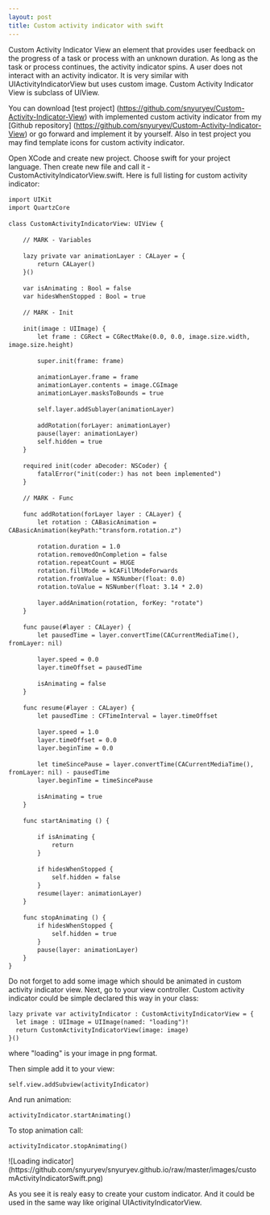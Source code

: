 ```yaml
---
layout: post
title: Custom activity indicator with swift
---
```


Custom Activity Indicator View an element that provides user feedback on the progress of a task or process with an unknown duration. As long as the task or process continues, the activity indicator spins. A user does not interact with an activity indicator. It is very similar with UIActivityIndicatorView but uses custom image. Custom Activity Indicator View is subclass of UIView.

You can download [test project] (https://github.com/snyuryev/Custom-Activity-Indicator-View) with implemented custom activity indicator from my [Github repository] (https://github.com/snyuryev/Custom-Activity-Indicator-View) or go forward and implement it by yourself. Also in test project you may find template icons for custom activity indicator.

Open XCode and create new project. Choose swift for your project language. Then create new file and call it - CustomActivityIndicatorView.swift. Here is full listing for custom activity indicator:

```
import UIKit
import QuartzCore

class CustomActivityIndicatorView: UIView {
    
    // MARK - Variables
    
    lazy private var animationLayer : CALayer = {
        return CALayer()
    }()
    
    var isAnimating : Bool = false
    var hidesWhenStopped : Bool = true
    
    // MARK - Init
    
    init(image : UIImage) {
        let frame : CGRect = CGRectMake(0.0, 0.0, image.size.width, image.size.height)

        super.init(frame: frame)

        animationLayer.frame = frame
        animationLayer.contents = image.CGImage
        animationLayer.masksToBounds = true

        self.layer.addSublayer(animationLayer)
        
        addRotation(forLayer: animationLayer)
        pause(layer: animationLayer)
        self.hidden = true
    }

    required init(coder aDecoder: NSCoder) {
        fatalError("init(coder:) has not been implemented")
    }
    
    // MARK - Func
    
    func addRotation(forLayer layer : CALayer) {
        let rotation : CABasicAnimation = CABasicAnimation(keyPath:"transform.rotation.z")
        
        rotation.duration = 1.0
        rotation.removedOnCompletion = false
        rotation.repeatCount = HUGE
        rotation.fillMode = kCAFillModeForwards
        rotation.fromValue = NSNumber(float: 0.0)
        rotation.toValue = NSNumber(float: 3.14 * 2.0)
        
        layer.addAnimation(rotation, forKey: "rotate")
    }

    func pause(#layer : CALayer) {
        let pausedTime = layer.convertTime(CACurrentMediaTime(), fromLayer: nil)
        
        layer.speed = 0.0
        layer.timeOffset = pausedTime
        
        isAnimating = false
    }

    func resume(#layer : CALayer) {
        let pausedTime : CFTimeInterval = layer.timeOffset
        
        layer.speed = 1.0
        layer.timeOffset = 0.0
        layer.beginTime = 0.0
        
        let timeSincePause = layer.convertTime(CACurrentMediaTime(), fromLayer: nil) - pausedTime
        layer.beginTime = timeSincePause
        
        isAnimating = true
    }

    func startAnimating () {
        
        if isAnimating {
            return
        }
        
        if hidesWhenStopped {
            self.hidden = false
        }
        resume(layer: animationLayer)
    }

    func stopAnimating () {
        if hidesWhenStopped {
            self.hidden = true
        }
        pause(layer: animationLayer)
    }
}
```

Do not forget to add some image which should be animated in custom activity indicator view. Next, go to your view controller. Custom activity indicator could be simple declared this way in your class:

```
lazy private var activityIndicator : CustomActivityIndicatorView = {
  let image : UIImage = UIImage(named: "loading")!
  return CustomActivityIndicatorView(image: image)
}() 
```
where "loading" is your image in png format. 

Then simple add it to your view:

```
self.view.addSubview(activityIndicator)
```

And run animation:

```
activityIndicator.startAnimating()
```

To stop animation call:

```
activityIndicator.stopAnimating()
```
<p class="center-image">![Loading indicator](https://github.com/snyuryev/snyuryev.github.io/raw/master/images/customActivityIndicatorSwift.png)</p>

As you see it is realy easy to create your custom indicator. And it could be used in the same way like original UIActivityIndicatorView. 
